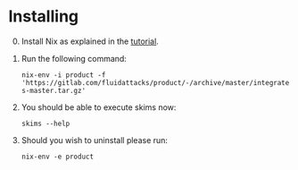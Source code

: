 # Installing

0.  Install Nix as explained in the [tutorial](https://nixos.org/download.html).
0.  Run the following command:

    `nix-env -i product -f 'https://gitlab.com/fluidattacks/product/-/archive/master/integrates-master.tar.gz'`

0.  You should be able to execute skims now:

    `skims --help`

0. Should you wish to uninstall please run:

    `nix-env -e product`
